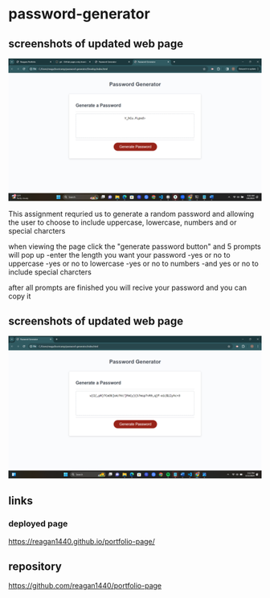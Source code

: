 # password-generator
## screenshots of updated web page
![Alt text](<images/Screenshot (4).png>)


This assignment requried us to generate a random password and allowing the user to choose to include uppercase, lowercase, numbers and or special charcters

when viewing the page click the "generate password button" and 5 prompts will pop up
-enter the length you want your password
-yes or no to uppercase
-yes or no to lowercase
-yes or no to numbers
-and yes or no to include special charcters

after all prompts are finished you will recive your password and you can copy it

## screenshots of updated web page
![Alt text](<images/Screenshot (7).png>)

## links

### deployed page
https://reagan1440.github.io/portfolio-page/

## repository
https://github.com/reagan1440/portfolio-page